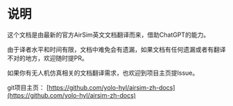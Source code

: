 # 说明
这个文档是由最新的官方AirSim英文文档翻译而来，借助ChatGPT的能力。

由于译者水平和时间有限，文档中难免会有遗漏，如果文档有任何遗漏或者有翻译不对的地方，欢迎随时提PR。

如果你有无人机仿真相关的文档翻译需求，也欢迎到项目主页提Issue。

git项目主页：
[https://github.com/yolo-hyl/airsim-zh-docs](https://github.com/yolo-hyl/airsim-zh-docs)

